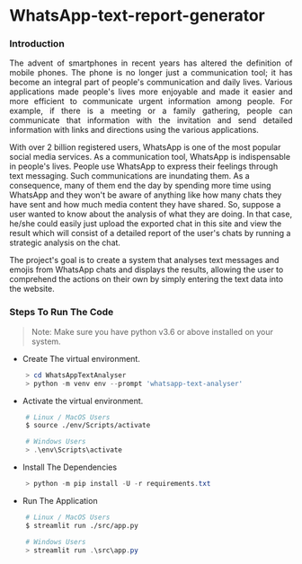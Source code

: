 # WhatsApp-text-report-generator
### Introduction

<p align="justify">
The advent of smartphones in recent years has altered the definition of mobile phones. The phone is no longer just a communication tool; it has become an integral part of people's communication and daily lives. Various applications made people's lives more enjoyable and made it easier and more efficient to communicate urgent information among people. For example, if there is a meeting or a family gathering, people can communicate that information with the invitation and send detailed information with links and directions using the various applications.

With over 2 billion registered users, WhatsApp is one of the most popular social media services. As a communication tool, WhatsApp is indispensable in people's lives. People use WhatsApp to express their feelings through text messaging. Such communications are inundating them. As a consequence, many of them end the day by spending more time using WhatsApp and they won't be aware of anything like how many chats they have sent and how much media content they have shared. So, suppose a user wanted to know about the analysis of what they are doing. In that case, he/she could easily just upload the exported chat in this site and view the result which will consist of a detailed report of the user's chats by running a strategic analysis on the chat.

The project's goal is to create a system that analyses text messages and emojis from WhatsApp chats and displays the results, allowing the user to comprehend the actions on their own by simply entering the text data into the website.

</p>

### Steps To Run The Code

> Note: Make sure you have python v3.6 or above installed on your system.

-   Create The virtual environment.

```powershell
    > cd WhatsAppTextAnalyser
    > python -m venv env --prompt 'whatsapp-text-analyser'
```

-   Activate the virtual environment.

```bash
    # Linux / MacOS Users
    $ source ./env/Scripts/activate
```

```powershell
    # Windows Users
    > .\env\Scripts\activate
```

-   Install The Dependencies
```powershell
    > python -m pip install -U -r requirements.txt
```


-   Run The Application

```bash
    # Linux / MacOS Users
    $ streamlit run ./src/app.py
```

```powershell
    # Windows Users
    > streamlit run .\src\app.py
```
